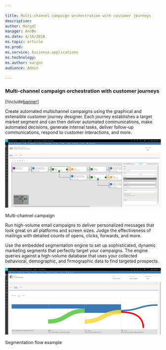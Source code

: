 ```yaml
---

title: Multi-channel campaign orchestration with customer journeys
description: 
author: MargoC
manager: AnnBe
ms.date: 4/16/2018
ms.topic: article
ms.prod: 
ms.service: business-applications
ms.technology: 
ms.author: margoc
audience: Admin

---
```

### Multi-channel campaign orchestration with customer journeys

[!include[banner](../../includes/banner.md)]




Create automated multichannel campaigns using the graphical and extensible
customer journey designer. Each journey establishes a target market segment and
can then deliver automated communications, make automated decisions, generate
internal tasks, deliver follow-up communications, respond to customer
interactions, and more.

![A screenshot of a multi-channel campaign in Dynamics 365 for Marketing](media/multi-channel-campaign-orchestration-with-customer-journeys-1.png "A screenshot of a multi-channel campaign in Dynamics 365 for Marketing")
<!-- Marketing_MultiChannelCampaignOrchestration_A.png -->


Multi-channel campaign

Run high-volume email campaigns to deliver personalized messages that look great
on all platforms and screen sizes. Judge the effectiveness of mailings with
detailed counts of opens, clicks, forwards, and more.

Use the embedded segmentation engine to set up sophisticated, dynamic marketing
segments that perfectly target your campaigns. The engine queries against a
high-volume database that uses your collected behavioral, demographic, and
firmographic data to find targeted prospects.

![A screenshot of segmentation flow example in Dynamics 365 for Marketing](media/multi-channel-campaign-orchestration-with-customer-journeys-2.png "A screenshot of segmentation flow example in Dynamics 365 for Marketing")
<!-- Marketing_MultiChannelCampaignOrchestration_B.png -->


Segmentation flow example
